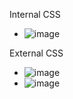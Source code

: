 Internal CSS
- ![image](https://github.com/user-attachments/assets/1eec2abd-86af-4858-acba-7ff4a5674ead)

External CSS
- ![image](https://github.com/user-attachments/assets/744c4d34-0e31-4e9f-81be-9c183922cbf9)
- ![image](https://github.com/user-attachments/assets/5a749a31-eb91-4e7b-a8ae-319480d924bb)

